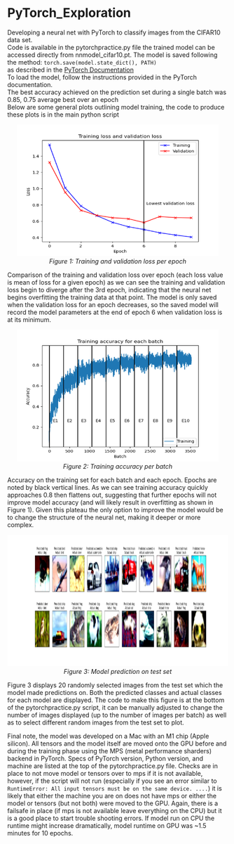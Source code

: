 # PyTorch_Exploration
Developing a neural net with PyTorch to classify images from the CIFAR10 data set.  
Code is available in the pytorchpractice.py file the trained model can be accessed directly from nnmodel_cifar10.pt. 
The model is saved following the method: ```torch.save(model.state_dict(), PATH)```  
as described in the [PyTorch Documentation](https://pytorch.org/tutorials/beginner/saving_loading_models.html)  
To load the model, follow the instructions provided in the PyTorch documentation.  
The best accuracy achieved on the prediction set during a single batch was 0.85, 0.75 average best over an epoch  
Below are some general plots outlining model training, the code to produce these plots is in the main python script

[//]: <> 'cite a figure in HTML style'
<p align="center">
 <img src="figures/nnmodel_loss.png" height="300" width="460"/>
    <br>
    <em>Figure 1: Training and validation loss per epoch</em>
</p>
Comparison of the training and validation loss over epoch (each loss value is mean of loss for a given epoch) as we can see the training and validation loss begin to diverge after the 3rd epoch, indicating that the neural net begins overfitting the training data at that point. The model is only saved when the validation loss for an epoch decreases, so the saved model will record the model parameters at the end of epoch 6 when validation loss is at its minimum.
<p align="center">
 <img src="figures/nnmodel_accuracy.png" height="300" width="460"/>
    <br>
    <em>Figure 2: Training accuracy per batch</em>
</p>
Accuracy on the training set for each batch and each epoch. Epochs are noted by black vertical lines. As we can see training accuracy quickly approaches 0.8 then flattens out, suggesting that further epochs will not improve model accuracy (and will likely result in overfitting as shown in Figure 1). Given this plateau the only option to improve the model would be to change the structure of the neural net, making it deeper or more complex.
<p align="center">
 <img src="figures/test_images_pred_actual.png"  height="300" width="1200"/>
    <br>
    <em>Figure 3: Model prediction on test set</em>
</p>
Figure 3 displays 20 randomly selected images from the test set which the model made predictions on. Both the predicted classes and actual classes for each model are displayed. The code to make this figure is at the bottom of the pytorchpractice.py script, it can be manually adjusted to change the number of images displayed (up to the number of images per batch) as well as to select different random images from the test set to plot.

Final note, the model was developed on a Mac with an M1 chip (Apple silicon). All tensors and the model itself are moved onto the GPU before and during the training phase using the MPS (metal performance sharders) backend in PyTorch. Specs of PyTorch version, Python version, and machine are listed at the top of the pytorchpractice.py file. Checks are in place to not move model or tensors over to mps if it is not available, however, if the script will not run (especially if you see an error similar to ```RuntimeError: All input tensors must be on the same device. ....```) it is likely that either the machine you are on does not have mps or either the model or tensors (but not both) were moved to the GPU. Again, there is a failsafe in place (if mps is not available leave everything on the CPU) but it is a good place to start trouble shooting errors. If model run on CPU the runtime might increase dramatically, model runtime on GPU was ~1.5 minutes for 10 epochs.
